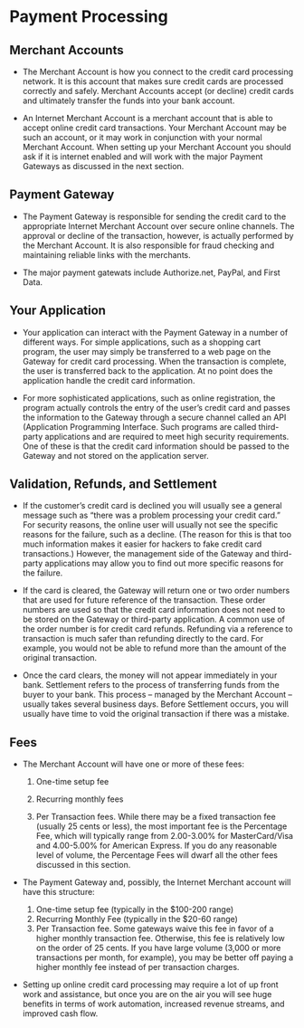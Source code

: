 # Payment Processing

## Merchant Accounts
  - The Merchant Account is how you connect to the credit card processing network.  It is this account that makes sure credit cards are processed correctly and safely.  Merchant Accounts accept (or decline) credit cards and ultimately transfer the funds into your bank account.  

- An Internet Merchant Account is a merchant account that is able to accept online credit card transactions.  Your Merchant Account may be such an account, or it may work in conjunction with your normal Merchant Account.  When setting up your Merchant Account you should ask if it is internet enabled and will work with the major Payment Gateways as discussed in the next section.

## Payment Gateway
- The Payment Gateway is responsible for sending the credit card to the appropriate Internet Merchant Account over secure online channels.  The approval or decline of the transaction, however, is actually performed by the Merchant Account. It is also responsible for fraud checking and maintaining reliable links with the merchants.

- The major payment gatewats include Authorize.net, PayPal, and First Data.  

## Your Application
- Your application can interact with the Payment Gateway in a number of different ways.  For simple applications, such as a shopping cart program, the user may simply be transferred to a web page on the Gateway for credit card processing.  When the transaction is complete, the user is transferred back to the application.  At no point does the application handle the credit card information.

- For more sophisticated applications, such as online registration, the program actually controls the entry of the user’s credit card and passes the information to the Gateway through a secure channel called an API (Application Programming Interface. Such programs are called third-party applications and are required to meet high security requirements.  One of these is that the credit card information should be passed to the Gateway and not stored on the application server.


## Validation, Refunds, and Settlement
- If the customer’s credit card is declined you will usually see a general message such as “there was a problem processing your credit card.”  For security reasons, the online user will usually not see the specific reasons for the failure, such as a decline. (The reason for this is that too much information makes it easier for hackers to fake credit card transactions.) However, the management side of the Gateway and third-party applications may allow you to find out more specific reasons for the failure.

- If the card is cleared, the Gateway will return one or two order numbers that are used for future reference of the transaction.  These order numbers are used so that the credit card information does not need to be stored on the Gateway or third-party application.  A common use of the order number is for credit card refunds.  Refunding via a reference to transaction is much safer than refunding directly to the card. For example, you would not be able to refund more than the amount of the original transaction.

- Once the card clears, the money will not appear immediately in your bank.  Settlement refers to the process of transferring funds from the buyer to your bank.  This process – managed by the Merchant Account – usually takes several business days.  Before Settlement occurs, you will usually have time to void the original transaction if there was a mistake.

## Fees


- The Merchant Account will have one or more of these fees:
    1. One-time setup fee

    2. Recurring monthly fees

    3. Per Transaction fees.  While there may be a fixed transaction fee (usually 25 cents or less), the most important fee is the Percentage Fee, which will typically range from 2.00-3.00% for MasterCard/Visa and 4.00-5.00% for American Express.  If you do any reasonable level of volume, the Percentage Fees will dwarf all the other fees discussed in this section.

- The Payment Gateway and, possibly, the Internet Merchant account will have this structure:
    1. One-time setup fee (typically in the $100-200 range)
    2. Recurring Monthly Fee (typically in the $20-60 range)
    3. Per Transaction fee.  Some gateways waive this fee in favor of a higher monthly transaction fee.  Otherwise, this fee is relatively low on the order of 25 cents.  If you have large volume (3,000 or more transactions per month, for example), you may be better off paying a higher monthly fee instead of per transaction charges.
    
- Setting up online credit card processing may require a lot of up front work and assistance, but once you are on the air you will see huge benefits in terms of work automation, increased revenue streams, and improved cash flow.